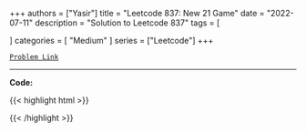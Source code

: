 
+++
authors = ["Yasir"]
title = "Leetcode 837: New 21 Game"
date = "2022-07-11"
description = "Solution to Leetcode 837"
tags = [
    
]
categories = [
    "Medium"
]
series = ["Leetcode"]
+++



[`Problem Link`](https://leetcode.com/problems/new-21-game/description/)

---

**Code:**

{{< highlight html >}}

{{< /highlight >}}

